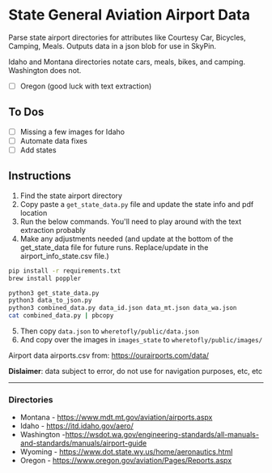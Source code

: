 # State General Aviation Airport Data

Parse state airport directories for attributes like Courtesy Car, Bicycles, Camping, Meals. Outputs data in a json blob for use in SkyPin.

Idaho and Montana directories notate cars, meals, bikes, and camping. Washington does not.

  - [ ] Oregon (good luck with text extraction)

## To Dos

- [ ] Missing a few images for Idaho
- [ ] Automate data fixes
- [ ] Add states

## Instructions

1. Find the state airport directory
2. Copy paste a `get_state_data.py` file and update the state info and pdf location
3. Run the below commands. You'll need to play around with the text extraction probably
4. Make any adjustments needed (and update at the bottom of the get_state_data file for future runs. Replace/update in the airport_info_state.csv file.)

```sh
pip install -r requirements.txt
brew install poppler

python3 get_state_data.py
python3 data_to_json.py
python3 combined_data.py data_id.json data_mt.json data_wa.json
cat combined_data.py | pbcopy
```

5. Then copy `data.json` to `wheretofly/public/data.json`
6. And copy over the images in `images_state` to `wheretofly/public/images/`


Airport data airports.csv from: https://ourairports.com/data/ 


**Dislaimer**: data subject to error, do not use for navigation purposes, etc, etc

----
### Directories

- Montana - https://www.mdt.mt.gov/aviation/airports.aspx
- Idaho - https://itd.idaho.gov/aero/
- Washington -https://wsdot.wa.gov/engineering-standards/all-manuals-and-standards/manuals/airport-guide
- Wyoming - https://www.dot.state.wy.us/home/aeronautics.html
- Oregon - https://www.oregon.gov/aviation/Pages/Reports.aspx
